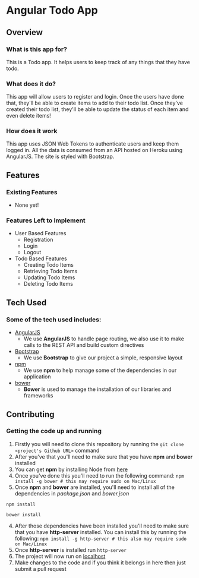 # Angular Todo App

## Overview
 
### What is this app for?
 
This is a Todo app. It helps users to keep track of any things that they have todo.
 
### What does it do?
 
This app will allow users to register and login. Once the users have done that, they'll be able to create items to add to their todo list. Once they've created their todo list, they'll be able to update the status of each item and even delete items!
 
### How does it work
 
This app uses JSON Web Tokens to authenticate users and keep them logged in. All the data is consumed from an API hosted on Heroku using AngularJS. The site is styled with Bootstrap.

## Features

### Existing Features
- None yet!
 
### Features Left to Implement
- User Based Features
    - Registration
    - Login
    - Logout
- Todo Based Features
    - Creating Todo Items
    - Retrieving Todo Items
    - Updating Todo Items
    - Deleting Todo Items
 
## Tech Used
 
### Some of the tech used includes:
- [AngularJS](https://angularjs.org/)
    - We use **AngularJS** to handle page routing, we also use it to make calls to the REST API and build custom directives
- [Bootstrap](http://getbootstrap.com/)
    - We use **Bootstrap** to give our project a simple, responsive layout
- [npm](https://www.npmjs.com/)
    - We use **npm** to help manage some of the dependencies in our application
- [bower](https://bower.io/)
    - **Bower** is used to manage the installation of our libraries and frameworks

## Contributing

### Getting the code up and running
1. Firstly you will need to clone this repository by running the ```git clone <project's Github URL>``` command
2. After you've that you'll need to make sure that you have **npm** and **bower** installed
  1. You can get **npm** by installing Node from [here](https://nodejs.org/en/)
  2. Once you've done this you'll need to run the following command:
     `npm install -g bower # this may require sudo on Mac/Linux`
3. Once **npm** and **bower** are installed, you'll need to install all of the dependencies in *package.json* and *bower.json*
  ```
  npm install
 
  bower install
  ```
4. After those dependencies have been installed you'll need to make sure that you have **http-server** installed. You can install this by running the following: ```npm install -g http-server # this also may require sudo on Mac/Linux```
5. Once **http-server** is installed run ```http-server```
6. The project will now run on [localhost](http://127.0.0.1:8080)
7. Make changes to the code and if you think it belongs in here then just submit a pull request